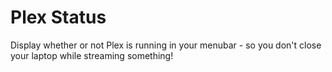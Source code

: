# Plex Status

Display whether or not Plex is running in your menubar - so you don't close your laptop while streaming something!
